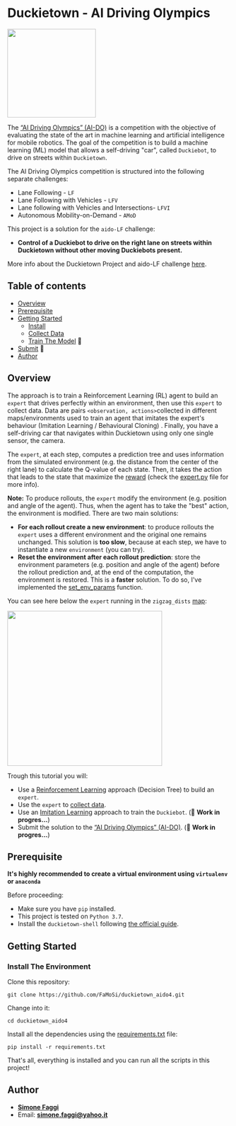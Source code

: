 # Duckietown - AI Driving Olympics
<a href="http://aido.duckietown.org"><img width="200" src="https://www.duckietown.org/wp-content/uploads/2018/12/AIDO_no_text-e1544555660271.png"/></a>

The [“AI Driving Olympics” (AI-DO)](http://aido.duckietown.org/) is a competition with the objective of 
evaluating the state of the art in machine learning and artificial intelligence for mobile robotics.
The goal of the competition is to build a machine learning (ML) model that allows a self-driving "car", called `Duckiebot`, to drive on streets within `Duckietown`.

The AI Driving Olympics competition is structured into the following separate challenges:
* Lane Following - `LF` 
* Lane Following with Vehicles - `LFV`
* Lane following with Vehicles and Intersections- `LFVI`
* Autonomous Mobility-on-Demand - `AMoD`

This project is a solution for the `aido-LF` challenge: 
* **Control of a Duckiebot to drive on the right lane on streets within Duckietown without other moving Duckiebots present.**

More info about the Duckietown Project and aido-LF challenge [here](http://aido.duckietown.org/).

## Table of contents
* [Overview](#overview)
* [Prerequisite](#prerequisite) 
* [Getting Started](#getting-started)
    * [Install](#install)
    * [Collect Data](#collect-data) 
    * [Train The Model](#train-the-model) :construction_worker:
* [Submit](#submit) :construction_worker:
* [Author](#author)

## Overview

The approach is to train a Reinforcement Learning (RL) agent to build an `expert` that drives 
perfectly within an environment, then use this `expert` to collect data. 
Data are pairs `<observation, actions>`collected in different maps/environments used to train an agent that imitates the expert's behaviour (Imitation Learning / Behavioural Cloning) .
Finally, you have a self-driving car that navigates within Duckietown using only one single sensor, the camera.

The `expert`, at each step, computes a prediction tree 
and uses information from the simulated environment (e.g. the distance from the center of the right lane) 
to calculate the Q-value of each state. Then, it takes the action that leads to the state that maximize the [reward](https://github.com/FaMoSi/Duckietown-Aido4/blob/6d05e3ef26ccde7283a6f4d97e3ace311565865a/exper_RL/expert.py#L164) 
(check the [expert.py](expert_RL/expert.py) file for more info).

**Note:** To produce rollouts, the `expert` modify the environment (e.g. position and angle of the agent). 
Thus, when the agent has to take the "best" action, the environment is modified.
There are two main solutions:
* **For each rollout create a new environment**: 
to produce rollouts the `expert` uses a different environment and the original one remains unchanged. 
This solution is **too slow**, because at each step, we have to instantiate a new `environment` (you can try). 
* **Reset the environment after each rollout prediction**: store the environment parameters (e.g. position and angle of the agent)
before the rollout prediction and, at the end of the computation,
the environment is restored. This is a **faster** solution. 
To do so, I've implemented the [set_env_params](https://github.com/FaMoSi/Duckietown-Aido4/blob/6d05e3ef26ccde7283a6f4d97e3ace311565865a/expert_RL/gym_duckietown/simulator.py#L609) 
function.

You can see here below the `expert` running in the `zigzag_dists` [map](https://github.com/FaMoSi/Duckietown-Aido4/blob/master/expert_RL/maps/zigzag_dists.yaml):

<img width="350" height="350" src="expert_RL/media/gifs/duckie.gif">

Trough this tutorial you will:
* Use a [Reinforcement Learning](expert_RL) approach (Decision Tree) to build an `expert`.
* Use the `expert` to [collect data](duckiebot_IL/collect_data.py).
* Use an [Imitation Learning](duckiebot_IL) approach to train the `Duckiebot`. (:construction_worker: **Work in progres...**)
* Submit the solution to the [“AI Driving Olympics” (AI-DO)](http://aido.duckietown.org/). (:construction_worker: **Work in progres...**)

## Prerequisite
**It's highly recommended to create a virtual environment using `virtualenv` or `anaconda`**

Before proceeding:
* Make sure you have `pip` installed.
* This project is tested on `Python 3.7`.
* Install the `duckietown-shell` following [the official guide](https://github.com/duckietown/duckietown-shell/blob/daffy-aido4/README.md).

## Getting Started
### Install The Environment

Clone this repository:
```
git clone https://github.com/FaMoSi/duckietown_aido4.git
```

Change into it:
```
cd duckietown_aido4
```

Install all the dependencies using the [requirements.txt](requirements.txt) file:

```
pip install -r requirements.txt
```

That's all, everything is installed and you can run all the scripts in this project!

## Author
* **[Simone Faggi](https://github.com/FaMoSi)**
* Email: **simone.faggi@yahoo.it**




